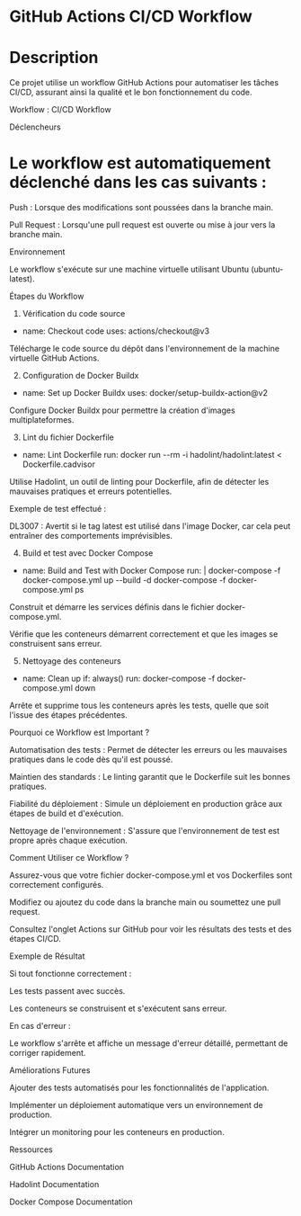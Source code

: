 # GitHub Actions CI/CD Workflow

# Description

Ce projet utilise un workflow GitHub Actions pour automatiser les tâches CI/CD, assurant ainsi la qualité et le bon fonctionnement du code.

Workflow : CI/CD Workflow

Déclencheurs

# Le workflow est automatiquement déclenché dans les cas suivants :

Push : Lorsque des modifications sont poussées dans la branche main.

Pull Request : Lorsqu'une pull request est ouverte ou mise à jour vers la branche main.

Environnement

Le workflow s'exécute sur une machine virtuelle utilisant Ubuntu (ubuntu-latest).

Étapes du Workflow

1. Vérification du code source

- name: Checkout code
  uses: actions/checkout@v3

Télécharge le code source du dépôt dans l'environnement de la machine virtuelle GitHub Actions.

2. Configuration de Docker Buildx

- name: Set up Docker Buildx
  uses: docker/setup-buildx-action@v2

Configure Docker Buildx pour permettre la création d'images multiplateformes.

3. Lint du fichier Dockerfile

- name: Lint Dockerfile
  run: docker run --rm -i hadolint/hadolint:latest < Dockerfile.cadvisor

Utilise Hadolint, un outil de linting pour Dockerfile, afin de détecter les mauvaises pratiques et erreurs potentielles.

Exemple de test effectué :

DL3007 : Avertit si le tag latest est utilisé dans l'image Docker, car cela peut entraîner des comportements imprévisibles.

4. Build et test avec Docker Compose

- name: Build and Test with Docker Compose
  run: |
    docker-compose -f docker-compose.yml up --build -d
    docker-compose -f docker-compose.yml ps

Construit et démarre les services définis dans le fichier docker-compose.yml.

Vérifie que les conteneurs démarrent correctement et que les images se construisent sans erreur.

5. Nettoyage des conteneurs

- name: Clean up
  if: always()
  run: docker-compose -f docker-compose.yml down

Arrête et supprime tous les conteneurs après les tests, quelle que soit l'issue des étapes précédentes.

Pourquoi ce Workflow est Important ?

Automatisation des tests : Permet de détecter les erreurs ou les mauvaises pratiques dans le code dès qu'il est poussé.

Maintien des standards : Le linting garantit que le Dockerfile suit les bonnes pratiques.

Fiabilité du déploiement : Simule un déploiement en production grâce aux étapes de build et d'exécution.

Nettoyage de l'environnement : S'assure que l'environnement de test est propre après chaque exécution.

Comment Utiliser ce Workflow ?

Assurez-vous que votre fichier docker-compose.yml et vos Dockerfiles sont correctement configurés.

Modifiez ou ajoutez du code dans la branche main ou soumettez une pull request.

Consultez l'onglet Actions sur GitHub pour voir les résultats des tests et des étapes CI/CD.

Exemple de Résultat

Si tout fonctionne correctement :

Les tests passent avec succès.

Les conteneurs se construisent et s'exécutent sans erreur.

En cas d'erreur :

Le workflow s'arrête et affiche un message d'erreur détaillé, permettant de corriger rapidement.

Améliorations Futures

Ajouter des tests automatisés pour les fonctionnalités de l'application.

Implémenter un déploiement automatique vers un environnement de production.

Intégrer un monitoring pour les conteneurs en production.

Ressources

GitHub Actions Documentation

Hadolint Documentation

Docker Compose Documentation
